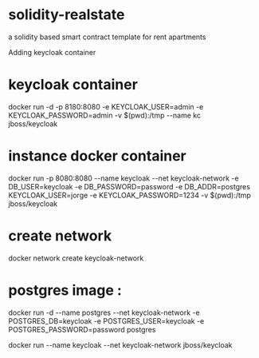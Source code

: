 # solidity-realstate
a solidity based smart contract template for rent apartments


Adding keycloak container 

# keycloak container 
docker run -d -p 8180:8080 -e KEYCLOAK_USER=admin -e \
KEYCLOAK_PASSWORD=admin -v $(pwd):/tmp --name kc \
jboss/keycloak

# instance docker container
docker run -p 8080:8080 --name keycloak --net keycloak-network -e DB_USER=keycloak -e DB_PASSWORD=password -e DB_ADDR=postgres KEYCLOAK_USER=jorge -e KEYCLOAK_PASSWORD=1234 -v $(pwd):/tmp jboss/keycloak

# create network
docker network create keycloak-network

# postgres image :
docker run -d --name postgres --net keycloak-network -e POSTGRES_DB=keycloak -e POSTGRES_USER=keycloak -e POSTGRES_PASSWORD=password postgres

docker run --name keycloak --net keycloak-network jboss/keycloak 
